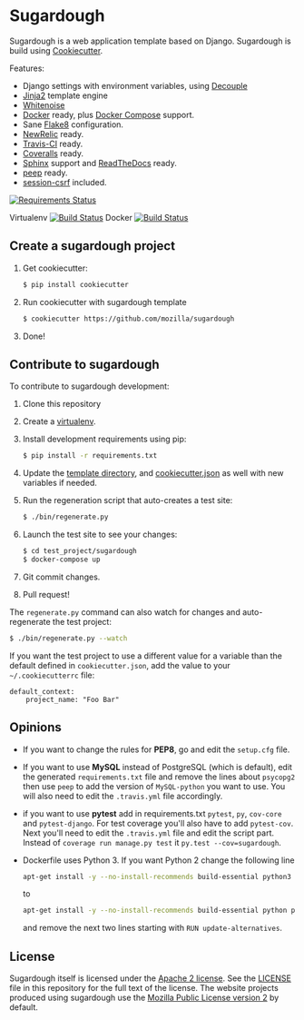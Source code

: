 Sugardough
==========

Sugardough is a web application template based on Django. Sugardough is
build using [Cookiecutter](https://github.com/audreyr/cookiecutter).

Features:
 * Django settings with environment variables, using [Decouple](https://github.com/henriquebastos/python-decouple)
 * [Jinja2](http://jinja.pocoo.org/) template engine
 * [Whitenoise](http://whitenoise.evans.io/)
 * [Docker](https://docker.io/) ready, plus [Docker Compose](https://github.com/docker/compose) support.
 * Sane [Flake8](http://flake8.readthedocs.org/en/2.2.3/) configuration.
 * [NewRelic](https://newrelic.com/) ready.
 * [Travis-CI](http://travis-ci.org/) ready.
 * [Coveralls](http://coveralls.io/) ready.
 * [Sphinx](http://sphinx-doc.org/) support and [ReadTheDocs](https://readthedocs.org/) ready.
 * [peep](https://github.com/erikrose/peep) ready.
 * [session-csrf](https://github.com/mozilla/django-session-csrf) included.

[![Requirements Status](https://img.shields.io/requires/github/mozilla/sugardough.svg)](https://requires.io/github/mozilla/sugardough/requirements/?branch=master)

Virtualenv
[![Build Status](https://img.shields.io/travis/mozilla/sugardough/master.svg)](https://travis-ci.org/mozilla/sugardough)
Docker
[![Build Status](https://ci.us-west.moz.works/buildStatus/icon?job=sugardough)](https://ci.us-west.moz.works/job/sugardough)



Create a sugardough project
---------------------------

1. Get cookiecutter:

   ```sh
   $ pip install cookiecutter
   ```
2. Run cookiecutter with sugardough template

   ```sh
   $ cookiecutter https://github.com/mozilla/sugardough
   ```
3. Done!


Contribute to sugardough
------------------------

To contribute to sugardough development:

1. Clone this repository
2. Create a [virtualenv](https://virtualenv.pypa.io/en/latest/).
3. Install development requirements using pip:

   ```sh
   $ pip install -r requirements.txt
   ```
4. Update the [template directory], and [cookiecutter.json] as well with new
   variables if needed.
5. Run the regeneration script that auto-creates a test site:

   ```sh
   $ ./bin/regenerate.py
   ```
6. Launch the test site to see your changes:

   ```sh
   $ cd test_project/sugardough
   $ docker-compose up
   ```
6. Git commit changes.
7. Pull request!

 [template directory]: https://github.com/mozilla/sugardough/tree/master/%7B%7B%20cookiecutter.project_name%20%7D%7D
 [cookiecutter.json]: https://github.com/mozilla/sugardough/blob/master/cookiecutter.json

The `regenerate.py` command can also watch for changes and auto-regenerate the
test project:

```sh
$ ./bin/regenerate.py --watch
```

If you want the test project to use a different value for a variable than the
default defined in `cookiecutter.json`, add the value to your
`~/.cookiecutterrc` file:

```
default_context:
    project_name: "Foo Bar"
```


Opinions
--------

* If you want to change the rules for **PEP8**, go and edit the `setup.cfg` file.

* If you want to use **MySQL** instead of PostgreSQL (which is default),
edit the generated `requirements.txt` file and remove the lines about
`psycopg2` then use `peep` to add the version of `MySQL-python` you want to
use. You will also need to edit the `.travis.yml` file accordingly.

* if you want to use **pytest**  add in requirements.txt `pytest`, `py`,
`cov-core` and `pytest-django`.
For test coverage you'll also have to add `pytest-cov`.
Next you'll need to edit the `.travis.yml` file and edit the script part.
Instead of `coverage run manage.py test` it
`py.test --cov=sugardough`.

* Dockerfile uses Python 3. If you want Python 2 change the following line
  ```bash
  apt-get install -y --no-install-recommends build-essential python3 python3-dev python3-pip \
  ```
  to
  ```bash
  apt-get install -y --no-install-recommends build-essential python python-dev python-pip
  ```
  and remove the next two lines starting with `RUN update-alternatives`.


License
-------

Sugardough itself is licensed under the [Apache 2 license](http://www.apache.org/licenses/LICENSE-2.0). See the [LICENSE](LICENSE) file in this repository for the full text of the license. The website projects produced using sugardough use the [Mozilla Public License version 2](https://www.mozilla.org/MPL/2.0/) by default.
